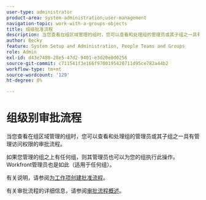```yaml
---
user-type: administrator
product-area: system-administration;user-management
navigation-topic: work-with-a-groups-objects
title: 组级批准流程
description: 当您查看在组区域管理的组时，您可以查看和处理组的管理员或其子组之一具有管理访问权限的审批流程。
author: Becky
feature: System Setup and Administration, People Teams and Groups
role: Admin
exl-id: d43e7488-28e5-47d2-9401-e3d20e0d0256
source-git-commit: c711541f3e166f9700195420711d95ce782a44b2
workflow-type: tm+mt
source-wordcount: '129'
ht-degree: 0%

---
```


# 组级别审批流程

当您查看在组区域管理的组时，您可以查看和处理组的管理员或其子组之一具有管理访问权限的审批流程。

如果您管理的组之上有任何组，则其管理员也可以为您的组执行此操作。 Workfront管理员也是如此（适用于任何组）。

有关说明，请参阅[为工作项创建批准流程](../../../administration-and-setup/customize-workfront/configure-approval-milestone-processes/create-approval-processes.md)。

有关审批流程的详细信息，请参阅[审批流程概述](../../../review-and-approve-work/manage-approvals/approval-process-in-workfront.md)。
